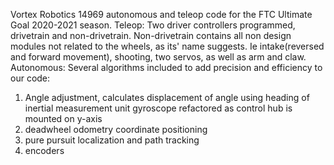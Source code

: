 Vortex Robotics 14969 autonomous and teleop code for the FTC Ultimate Goal 2020-2021 season.
Teleop: Two driver controllers programmed, drivetrain and non-drivetrain. Non-drivetrain contains all non design modules not related to the wheels, as its' name suggests. Ie intake(reversed and forward movement), shooting, two servos, as well as arm and claw.
Autonomous: Several algorithms included to add precision and efficiency to our code: 
1. Angle adjustment, calculates displacement of angle using heading of inertial measurement unit gyroscope refactored as control hub is mounted on y-axis
2. deadwheel odometry coordinate positioning
3. pure pursuit localization and path tracking
4. encoders
